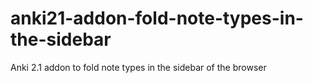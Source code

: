 # anki21-addon-fold-note-types-in-the-sidebar
Anki 2.1 addon to fold note types in the sidebar of the browser
